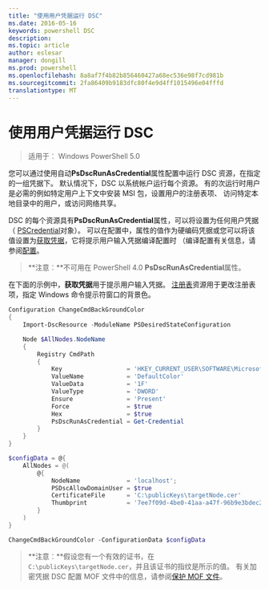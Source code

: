 ```yaml
---
title: "使用用户凭据运行 DSC"
ms.date: 2016-05-16
keywords: powershell DSC
description: 
ms.topic: article
author: eslesar
manager: dongill
ms.prod: powershell
ms.openlocfilehash: 8a8af7f4b82b856460427a68ec536e98f7cd981b
ms.sourcegitcommit: 2fa86409b9183dfc80f4e9d4ff1015496e04fffd
translationtype: MT
---
```

# 使用用户凭据运行 DSC 

> 适用于︰ Windows PowerShell 5.0

您可以通过使用自动**PsDscRunAsCredential**属性配置中运行 DSC 资源，在指定的一组凭据下。 默认情况下，DSC 以系统帐户运行每个资源。 有的次运行时用户是必需的例如特定用户上下文中安装 MSI 包，设置用户的注册表项、 访问特定本地目录中的用户，或访问网络共享。

DSC 的每个资源具有**PsDscRunAsCredential**属性，可以将设置为任何用户凭据 （ [PSCredential](https://msdn.microsoft.com/en-us/library/ms572524(v=VS.85).aspx)对象）。
可以在配置中，属性的值作为硬编码凭据或您可以将该值设置为[获取凭据](https://technet.microsoft.com/en-us/library/hh849815.aspx)，它将提示用户输入凭据编译配置时 （编译配置有关信息，请参阅[配置](configurations.md)。

>**注意︰**不可用在 PowerShell 4.0 **PsDscRunAsCredential**属性。

在下面的示例中，**获取凭据**用于提示用户输入凭据。 [注册表](registryResource.md)资源用于更改注册表项，指定 Windows 命令提示符窗口的背景色。

```powershell
Configuration ChangeCmdBackGroundColor    
{
    Import-DscResource -ModuleName PSDesiredStateConfiguration

    Node $AllNodes.NodeName
    {
        Registry CmdPath
        {
            Key                  = 'HKEY_CURRENT_USER\SOFTWARE\Microsoft\Command Processor'
            ValueName            = 'DefaultColor'
            ValueData            = '1F'
            ValueType            = 'DWORD'
            Ensure               = 'Present'
            Force                = $true
            Hex                  = $true
            PsDscRunAsCredential = Get-Credential
        }
    }                   
}

$configData = @{
    AllNodes = @(
        @{
            NodeName             = 'localhost';
            PSDscAllowDomainUser = $true
            CertificateFile      = 'C:\publicKeys\targetNode.cer'
            Thumbprint           = '7ee7f09d-4be0-41aa-a47f-96b9e3bdec25'
        }
    )
}

ChangeCmdBackGroundColor -ConfigurationData $configData
```
>**注意︰**假设您有一个有效的证书，在`C:\publicKeys\targetNode.cer`，并且该证书的指纹是所示的值。
>有关加密凭据 DSC 配置 MOF 文件中的信息，请参阅[保护 MOF 文件](secureMOF.md)。

